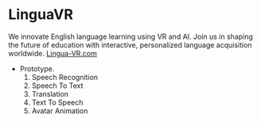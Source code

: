 # LinguaVR
We innovate English language learning using VR and AI. Join us in shaping the future of education with interactive, personalized language acquisition worldwide.
[Lingua-VR.com](https://lingua-vr.com)

- Prototype.
    1. Speech Recognition
    2. Speech To Text
    3. Translation
    4. Text To Speech
    5. Avatar Animation
